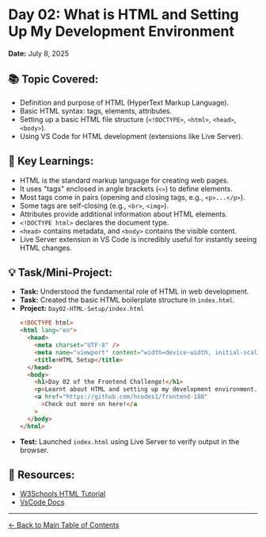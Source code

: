 # Day 02: What is HTML and Setting Up My Development Environment

**Date:** July 8, 2025

## 📚 Topic Covered:

- Definition and purpose of HTML (HyperText Markup Language).
- Basic HTML syntax: tags, elements, attributes.
- Setting up a basic HTML file structure (`<!DOCTYPE>`, `<html>`, `<head>`, `<body>`).
- Using VS Code for HTML development (extensions like Live Server).

## 📝 Key Learnings:

- HTML is the standard markup language for creating web pages.
- It uses "tags" enclosed in angle brackets (`<>`) to define elements.
- Most tags come in pairs (opening and closing tags, e.g., `<p>...</p>`).
- Some tags are self-closing (e.g., `<br>`, `<img>`).
- Attributes provide additional information about HTML elements.
- `<!DOCTYPE html>` declares the document type.
- `<head>` contains metadata, and `<body>` contains the visible content.
- Live Server extension in VS Code is incredibly useful for instantly seeing HTML changes.

## 💡 Task/Mini-Project:

- **Task:** Understood the fundamental role of HTML in web development.
- **Task:** Created the basic HTML boilerplate structure in `index.html`.
- **Project:** `Day02-HTML-Setup/index.html`
  ```html
  <!DOCTYPE html>
  <html lang="en">
    <head>
      <meta charset="UTF-8" />
      <meta name="viewport" content="width=device-width, initial-scale=1.0" />
      <title>HTML Setup</title>
    </head>
    <body>
      <h1>Day 02 of the Frontend Challenge!</h1>
      <p>Learnt about HTML and setting up my development environment.</p>
      <a href="https://github.com/hcodes1/frontend-180"
        >Check out more on here!</a
      >
    </body>
  </html>
  ```
- **Test:** Launched `index.html` using Live Server to verify output in the browser.

## 🔗 Resources:

- [W3Schools HTML Tutorial](https://www.w3schools.com/html/)
- [VsCode Docs](https://www.w3schools.com/html/)

---

[← Back to Main Table of Contents](../README.md)
